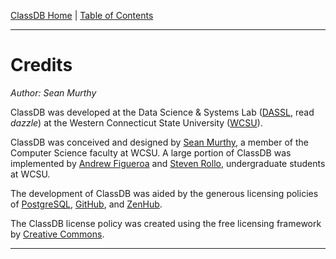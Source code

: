 [ClassDB Home](Home) \| [Table of Contents](Table-of-Contents)

---
# Credits

_Author: Sean Murthy_

ClassDB was developed at the Data Science & Systems Lab ([DASSL](http://sites.wcsu.edu/murthys/research/dassl/), read _dazzle_) at the Western Connecticut State University ([WCSU](http://wcsu.edu/)).

ClassDB was conceived and designed by [Sean Murthy](http://sites.wcsu.edu/murthys/), a member of the Computer Science faculty at WCSU. A large portion of ClassDB was implemented by [Andrew Figueroa](https://github.com/afig) and [Steven Rollo](https://github.com/srrollo), undergraduate students at WCSU.

The development of ClassDB was aided by the generous licensing policies of [PostgreSQL](https://www.postgresql.org/), [GitHub](https://github.com), and [ZenHub](https://www.zenhub.com).

The ClassDB license policy was created using the free licensing framework by [Creative Commons](https://creativecommons.org/).

---
